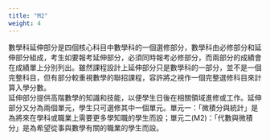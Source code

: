 ```yaml
---  
title: "M2"  
weight: 4  
---  
```

數學科延伸部分是四個核心科目中數學科的一個選修部分，數學科由必修部分和延伸部分組成，考生如要報考延伸部分，必須同時報考必修部分，而兩部分的成績會在成績單上分別列出。雖然課程設計上延伸部分只是數學科的一部分，並不是一個完整科目，但有部分較重視數學的聯招課程，容許將之視作一個完整選修科目來計算入學分數。  
延伸部分提供高階數學的知識和技能，以便學生日後在相關領域進修或工作。延伸部分又分為兩個單元，學生只可選修其中一個單元。單元一：「微積分與統計」是為將來在學科或職業上需要更多學知職的學生而設；單元二(M2)：「代數與微積分」是為希望從事與數學有關的職業的學生而設。